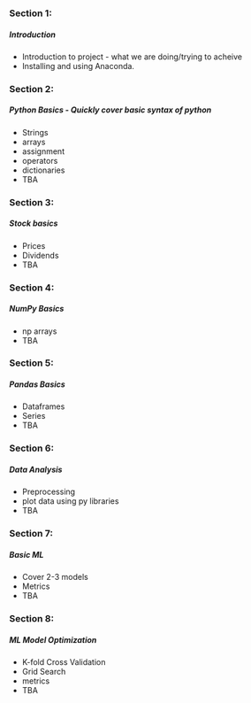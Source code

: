 ### Section 1:  
##### Introduction  
* Introduction to project - what we are doing/trying to acheive  
* Installing and using Anaconda.  

### Section 2:  
##### Python Basics - Quickly cover basic syntax of python  
* Strings  
* arrays  
* assignment  
* operators  
* dictionaries  
* TBA  

### Section 3:  
##### Stock basics  
* Prices  
* Dividends  
* TBA  

### Section 4:  
##### NumPy Basics  
* np arrays  
* TBA  

### Section 5:  
##### Pandas Basics  
* Dataframes  
* Series  
* TBA  

### Section 6:  
##### Data Analysis  
* Preprocessing
* plot data using py libraries
* TBA  

### Section 7:  
##### Basic ML  
* Cover 2-3 models  
* Metrics  
* TBA  

### Section 8:  
##### ML Model Optimization  
* K-fold Cross Validation  
* Grid Search  
* metrics    
* TBA  
  
